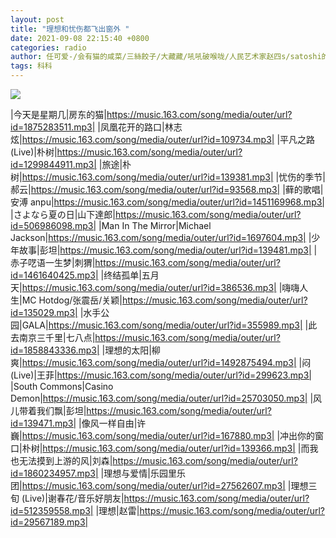 ```yaml
---
layout: post
title: "理想和忧伤都飞出窗外 "
date: 2021-09-08 22:15:40 +0800
categories: radio
author: 任可爱-/会有猫的咸菜/三絲餃子/大藏藏/吼吼破喉咙/人民艺术家赵四s/satoshi的鱼/倔强的老韭菜
tags: 科科
---
```

![]({{site.baseurl}}/images/cover_20210908.jpg)

|今天是星期几|房东的猫|https://music.163.com/song/media/outer/url?id=1875283511.mp3|
|凤凰花开的路口|林志炫|https://music.163.com/song/media/outer/url?id=109734.mp3|
|平凡之路 (Live)|朴树|https://music.163.com/song/media/outer/url?id=1299844911.mp3|
|旅途|朴树|https://music.163.com/song/media/outer/url?id=139381.mp3|
|忧伤的季节|郝云|https://music.163.com/song/media/outer/url?id=93568.mp3|
|藓的歌唱|安溥 anpu|https://music.163.com/song/media/outer/url?id=1451169968.mp3|
|さよなら夏の日|山下達郎|https://music.163.com/song/media/outer/url?id=506986098.mp3|
|Man In The Mirror|Michael Jackson|https://music.163.com/song/media/outer/url?id=1697604.mp3|
|少年故事|彭坦|https://music.163.com/song/media/outer/url?id=139481.mp3|
|赤子呓语一生梦|刺猬|https://music.163.com/song/media/outer/url?id=1461640425.mp3|
|终结孤单|五月天|https://music.163.com/song/media/outer/url?id=386536.mp3|
|嗨嗨人生|MC Hotdog/张震岳/关颖|https://music.163.com/song/media/outer/url?id=135029.mp3|
|水手公园|GALA|https://music.163.com/song/media/outer/url?id=355989.mp3|
|此去南京三千里|七八点|https://music.163.com/song/media/outer/url?id=1858843336.mp3|
|理想的太阳|柳爽|https://music.163.com/song/media/outer/url?id=1492875494.mp3|
|闷 (Live)|王菲|https://music.163.com/song/media/outer/url?id=299623.mp3|
|South Commons|Casino Demon|https://music.163.com/song/media/outer/url?id=25703050.mp3|
|风儿带着我们飘|彭坦|https://music.163.com/song/media/outer/url?id=139471.mp3|
|像风一样自由|许巍|https://music.163.com/song/media/outer/url?id=167880.mp3|
|冲出你的窗口|朴树|https://music.163.com/song/media/outer/url?id=139366.mp3|
|而我也无法摸到上游的风|刘森|https://music.163.com/song/media/outer/url?id=1860234957.mp3|
|理想与爱情|乐园里乐团|https://music.163.com/song/media/outer/url?id=27562607.mp3|
|理想三旬 (Live)|谢春花/音乐好朋友|https://music.163.com/song/media/outer/url?id=512359558.mp3|
|理想|赵雷|https://music.163.com/song/media/outer/url?id=29567189.mp3|

